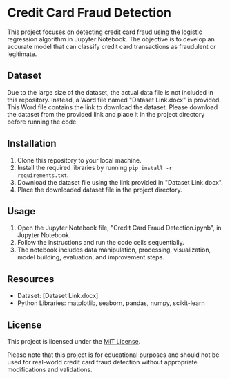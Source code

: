 # Credit Card Fraud Detection

This project focuses on detecting credit card fraud using the logistic regression algorithm in Jupyter Notebook. The objective is to develop an accurate model that can classify credit card transactions as fraudulent or legitimate. 

## Dataset
Due to the large size of the dataset, the actual data file is not included in this repository. Instead, a Word file named "Dataset Link.docx" is provided. This Word file contains the link to download the dataset. Please download the dataset from the provided link and place it in the project directory before running the code.

## Installation
1. Clone this repository to your local machine.
2. Install the required libraries by running `pip install -r requirements.txt`.
3. Download the dataset file using the link provided in "Dataset Link.docx".
4. Place the downloaded dataset file in the project directory.

## Usage
1. Open the Jupyter Notebook file, "Credit Card Fraud Detection.ipynb", in Jupyter Notebook.
2. Follow the instructions and run the code cells sequentially.
3. The notebook includes data manipulation, processing, visualization, model building, evaluation, and improvement steps.

## Resources
- Dataset: [Dataset Link.docx]
- Python Libraries: matplotlib, seaborn, pandas, numpy, scikit-learn

## License
This project is licensed under the [MIT License](LICENSE).

Please note that this project is for educational purposes and should not be used for real-world credit card fraud detection without appropriate modifications and validations.
